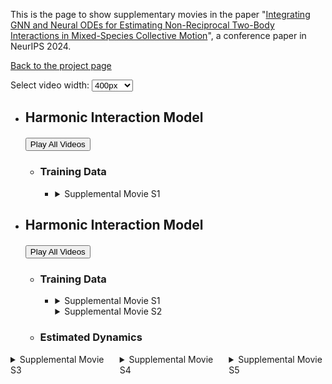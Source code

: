 This is the page to show supplementary movies in the paper "[Integrating GNN and Neural ODEs for Estimating Non-Reciprocal Two-Body Interactions in Mixed-Species Collective Motion](https://openreview.net/forum?id=qwl3EiDi9r)", a conference paper in NeurIPS 2024.

[Back to the project page](https://github.com/MasahitoUWAMICHI/collectiveMotionNN)


<script>
function setVideoWidth(width) {
    const videos = document.querySelectorAll('video');
    videos.forEach(video => {
        video.width = width;
    });
}
</script>

<div>
    <label for="video-width">Select video width: </label>
    <select id="video-width" onchange="setVideoWidth(this.value)">
        <option value="200">200px</option>
        <option value="400" selected>400px</option>
        <option value="600">600px</option>
        <option value="800">800px</option>
        <option value="1000">1000px</option>
    </select>
</div>

<script type="text/javascript" async
src="https://cdnjs.cloudflare.com/ajax/libs/mathjax/2.7.7/MathJax.js?config=TeX-MML-AM_CHTML">
</script>


- ## Harmonic Interaction Model
    <div id="harmonic-interaction-model" style="margin-top: 20px;">
        <button onclick="playAllVideos()">Play All Videos</button>
    </div>

    <script>
    function playAllVideos() {
        // Select the Harmonic Interaction Model section
        const section = document.getElementById('harmonic-interaction-model');
        
        // Select all open <details> elements within the section
        const openDetails = section.querySelectorAll('details[open]');
        
        // Iterate through each open <details> element
        openDetails.forEach(details => {
            // Find all <video> elements within the open <details> element
            const videos = details.querySelectorAll('video');
            
            // Play each video
            videos.forEach(video => {
                video.play();
            });
        });
    }
    </script>
    
    - ### Training Data

        - <div style="display: flex; flex-wrap: wrap; gap: 20px;">
            <div style="flex: 1;">
                <details>
                    <summary>Supplemental Movie S1</summary>
                    <video width="400" controls>
                        <source src="Supplemental_Movie_S1.mp4" type="video/mp4">
                        Your browser does not support the video tag.
                    </video>
                </details>
            </div>




- ## Harmonic Interaction Model
    <div style="margin-top: 20px;">
        <button onclick="playAllVideos()">Play All Videos</button>
    </div>

    <script>
    function playAllVideos() {
        const videos = document.querySelectorAll('video');
        videos.forEach(video => {
            video.play();
        });
    }
    </script>

    - ### Training Data

        - <div style="display: flex; flex-wrap: wrap; gap: 20px;">
            <div style="flex: 1;">
                <details>
                    <summary>Supplemental Movie S1</summary>
                    <video width="400" controls>
                        <source src="Supplemental_Movie_S1.mp4" type="video/mp4">
                        Your browser does not support the video tag.
                    </video>
                    <p><em>This code is a result of numerical simulation with a smaller strength of friction, \(\rho = 1 \times 10^{-2}\).</em></p>
                </details>
            <div style="flex: 1;">
                <details>
                    <summary>Supplemental Movie S2</summary>
                    <video width="400" controls>
                        <source src="Supplemental_Movie_S2.mp4" type="video/mp4">
                        Your browser does not support the video tag.
                    </video>
                    <p><em>This code is a result of numerical simulation with a larger strength of friction, <span>\(\rho = 1 \times 10^{-1}\)</span>.</em></p>
                </details>
            </div>
            
        </div>

    - ### Estimated Dynamics

<div style="display: flex; flex-wrap: wrap; gap: 20px;">
    <div style="flex: 1;">
        <details>
            <summary>Supplemental Movie S3</summary>
            <video width="400" controls>
                <source src="Supplemental_Movie_S3.mp4" type="video/mp4">
                Your browser does not support the video tag.
            </video>
        </details>
    </div>
    <div style="flex: 1;">
        <details>
            <summary>Supplemental Movie S4</summary>
            <video width="400" controls>
                <source src="Supplemental_Movie_S4.mp4" type="video/mp4">
                Your browser does not support the video tag.
            </video>
        </details>
    </div>
    <div style="flex: 1;">
        <details>
            <summary>Supplemental Movie S5</summary>
            <video width="400" controls>
                <source src="Supplemental_Movie_S5.mp4" type="video/mp4">
                Your browser does not support the video tag.
            </video>
        </details>
    </div>
</div>

